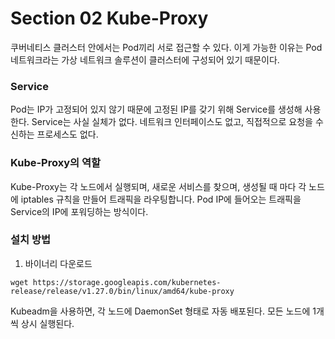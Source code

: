 # Section 02 Kube-Proxy

쿠버네티스 클러스터 안에서는 Pod끼리 서로 접근할 수 있다. 이게 가능한 이유는 Pod 네트워크라는 가상 네트워크 솔루션이
클러스터에 구성되어 있기 때문이다.

### Service
Pod는 IP가 고정되어 있지 않기 때문에 고정된 IP를 갖기 위해 Service를 생성해 사용한다. Service는 사실 실체가 없다.
네트워크 인터페이스도 없고, 직접적으로 요청을 수신하는 프로세스도 없다.

### Kube-Proxy의 역할
Kube-Proxy는 각 노드에서 실행되며, 새로운 서비스를 찾으며, 생성될 때 마다 각 노드에 iptables 규칙을
만들어 트래픽을 라우팅합니다. Pod IP에 들어오는 트래픽을 Service의 IP에 포워딩하는 방식이다.

### 설치 방법
1. 바이너리 다운로드
~~~
wget https://storage.googleapis.com/kubernetes-release/release/v1.27.0/bin/linux/amd64/kube-proxy
~~~

Kubeadm을 사용하면, 각 노드에 DaemonSet 형태로 자동 배포된다. 모든 노드에 1개씩 상시 실행된다.